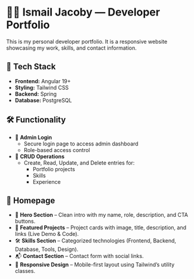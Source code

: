 # 🧑‍💻 Ismail Jacoby — Developer Portfolio

This is my personal developer portfolio. 
It is a responsive website showcasing my work, skills, and contact information.

## 🚀 Tech Stack

- **Frontend:** Angular 19+
- **Styling:** Tailwind CSS
- **Backend:** Spring
- **Database:** PostgreSQL


## 🛠️ Functionality
- 🔐 **Admin Login**  
  - Secure login page to access admin dashboard
  - Role-based access control
- 🔧 **CRUD Operations**  
  - Create, Read, Update, and Delete entries for:
    - Portfolio projects
    - Skills
    - Experience

## 🌟 Homepage

- 📌 **Hero Section** – Clean intro with my name, role, description, and CTA buttons.
- 💼 **Featured Projects** – Project cards with image, title, description, and links (Live Demo & Code).
- 🛠️ **Skills Section** – Categorized technologies (Frontend, Backend, Database, Tools, Design).
- 📬 **Contact Section** – Contact form with social links.
- 📱 **Responsive Design** – Mobile-first layout using Tailwind’s utility classes.
